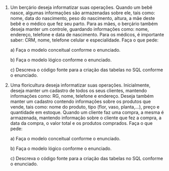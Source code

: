 1. Um berçário deseja informatizar suas operações. Quando um bebê nasce, algumas informações são armazenadas sobre ele, tais como: nome, data do nascimento, peso do nascimento, altura, a mãe deste bebê e o médico que fez seu parto. Para as mães, o berçário também deseja manter um controle, guardando informações como: nome, endereço, telefone e data de nascimento. Para os médicos, é importante saber: CRM, nome, telefone celular e especialidade. Faça o que pede:

    a) Faça o modelo conceitual conforme o enunciado.

    b) Faça o modelo lógico conforme o enunciado. 

    c) Descreva o código fonte para a criação das tabelas no SQL conforme o enunciado.

2. Uma floricultura deseja informatizar suas operações. Inicialmente, deseja manter um cadastro de todos os seus clientes, mantendo informações como: RG, nome, telefone e endereço. Deseja também manter um cadastro contendo informações sobre os produtos que vende, tais como: nome do produto, tipo (flor, vaso, planta,...), preço e quantidade em estoque. Quando um cliente faz uma compra, a mesma é armazenada, mantendo informação sobre o cliente que fez a compra, a data da compra, o valor total e os produtos comprados. Faça o que pede:

    a) Faça o modelo conceitual conforme o enunciado.

    b) Faça o modelo lógico conforme o enunciado.

    c) Descreva o código fonte para a criação das tabelas no SQL conforme o enunciado.
